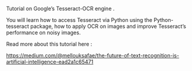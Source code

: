 Tutorial on Google’s Tesseract-OCR engine .

You will learn how to access Tesseract via Python using the Python-tesseract package, how to apply OCR on images and improve Tesseract’s performance on noisy images. 

Read more about this tutorial here : 

https://medium.com/@mellouksafae/the-future-of-text-recognition-is-artificial-intelligence-ead2a1c65471
